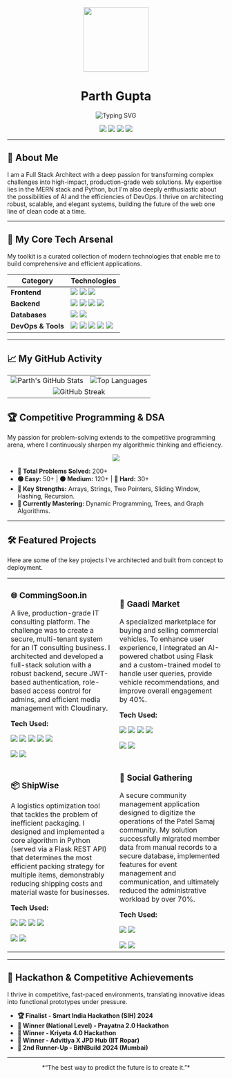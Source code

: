 <div align="center">
  <img src="https://media.giphy.com/media/v1.Y2lkPTc5MGI3NjExdGNpdWFxZTF3OXN4dG1scjVjM2ZzZWNpZGRlMWd6dzhqYWN4ZDNocCZlcD12aV9pbnRlcm5hbF9naWZfYnlfaWQmY3Q9Zw/qgQUggACpCjo6iMm2j/giphy.gif" width="150">
  
  # **Parth Gupta**
  
  <p>
    <img alt="Typing SVG" src="https://readme-typing-svg.herokuapp.com?font=Fira+Code&size=20&pause=1000&color=00FFFF&center=true&width=435&lines=Full+Stack+Architect;MERN+%26+Python+Specialist;AI+%26+DevOps+Enthusiast;Building+the+Future+of+the+Web" />
  </p>

  <p>
    <a href="https://www.linkedin.com/in/parth-guptaji/"><img src="https://img.shields.io/badge/LinkedIn-%230077B5.svg?style=for-the-badge&logo=linkedin&logoColor=white"></a>
    <a href="https://github.com/ParthGupta84616"><img src="https://img.shields.io/badge/GitHub-181717?style=for-the-badge&logo=github&logoColor=white"></a>
    <a href="https://parthgupta.me"><img src="https://img.shields.io/badge/Portfolio-000000?style=for-the-badge&logo=vercel&logoColor=white"></a>
    <a href="mailto:parthguptaji20@gmail.com"><img src="https://img.shields.io/badge/Gmail-%23D14836.svg?style=for-the-badge&logo=gmail&logoColor=white"></a>
  </p>
</div>

---

## 🤖 **About Me**

I am a Full Stack Architect with a deep passion for transforming complex challenges into high-impact, production-grade web solutions. My expertise lies in the MERN stack and Python, but I'm also deeply enthusiastic about the possibilities of AI and the efficiencies of DevOps. I thrive on architecting robust, scalable, and elegant systems, building the future of the web one line of clean code at a time.

---

## 🚀 **My Core Tech Arsenal**

My toolkit is a curated collection of modern technologies that enable me to build comprehensive and efficient applications.

| Category          | Technologies                                                                                                                                                                                                                                                                                        |
| ----------------- | --------------------------------------------------------------------------------------------------------------------------------------------------------------------------------------------------------------------------------------------------------------------------------------------------- |
| **Frontend** | <img src="https://img.shields.io/badge/React-20232A?style=for-the-badge&logo=react&logoColor=61DAFB" /> <img src="https://img.shields.io/badge/JavaScript-F7DF1E?style=for-the-badge&logo=javascript&logoColor=black" /> <img src="https://img.shields.io/badge/Tailwind_CSS-38B2AC?style=for-the-badge&logo=tailwind-css&logoColor=white" /> |
| **Backend** | <img src="https://img.shields.io/badge/Node.js-339933?style=for-the-badge&logo=node.js&logoColor=white" /> <img src="https://img.shields.io/badge/Express-000000?style=for-the-badge&logo=express&logoColor=white" /> <img src="https://img.shields.io/badge/Python-3776AB?style=for-the-badge&logo=python&logoColor=white" /> <img src="https://img.shields.io/badge/Flask-000000?style=for-the-badge&logo=flask&logoColor=white" /> |
| **Databases** | <img src="https://img.shields.io/badge/MongoDB-47A248?style=for-the-badge&logo=mongodb&logoColor=white" /> <img src="https://img.shields.io/badge/MySQL-4479A1?style=for-the-badge&logo=mysql&logoColor=white" />                                                                                             |
| **DevOps & Tools**| <img src="https://img.shields.io/badge/Docker-2496ED?style=for-the-badge&logo=docker&logoColor=white" /> <img src="https://img.shields.io/badge/Nginx-009639?style=for-the-badge&logo=nginx&logoColor=white" /> <img src="https://img.shields.io/badge/Git-F05032?style=for-the-badge&logo=git&logoColor=white" /> <img src="https://img.shields.io/badge/Postman-FF6C37?style=for-the-badge&logo=postman&logoColor=white" /> <img src="https://img.shields.io/badge/Cloudinary-3448C5?style=for-the-badge&logo=cloudinary&logoColor=white" /> |

---

## 📈 **My GitHub Activity**

<div align="center">
  <table>
    <tr>
      <td><img src="https://github-readme-stats.vercel.app/api?username=ParthGupta84616&show_icons=true&theme=dracula&hide_border=true&count_private=true" alt="Parth's GitHub Stats" /></td>
      <td><img src="https://github-readme-stats.vercel.app/api/top-langs/?username=ParthGupta84616&layout=compact&theme=dracula&hide_border=true" alt="Top Languages" /></td>
    </tr>
    <tr align="center" width="100%">
      <td colspan="3"><img src="https://github-readme-streak-stats.herokuapp.com/?user=ParthGupta84616&theme=dracula&hide_border=true" alt="GitHub Streak" /></td>
    </tr>
  </table>
</div>

## 🏆 **Competitive Programming & DSA**

My passion for problem-solving extends to the competitive programming arena, where I continuously sharpen my algorithmic thinking and efficiency.

<div align="center">
  <a href="https://leetcode.com/u/parthgupta_2003/">
    <img src="https://img.shields.io/badge/LeetCode-parthgupta_2003-FFA116?style=for-the-badge&logo=leetcode&logoColor=black" />
  </a>
</div>

- **🧠 Total Problems Solved:** 200+
- **🟢 Easy:** 50+ | **🟠 Medium:** 120+ | **🔴 Hard:** 30+
- **🔧 Key Strengths:** Arrays, Strings, Two Pointers, Sliding Window, Hashing, Recursion.
- **🌱 Currently Mastering:** Dynamic Programming, Trees, and Graph Algorithms.

---

## 🛠️ **Featured Projects**

Here are some of the key projects I've architected and built from concept to deployment.

<table>
  <tr>
    <td width="50%">
      <h3>🌐 CommingSoon.in</h3>
      <p>A live, production-grade IT consulting platform. The challenge was to create a secure, multi-tenant system for an IT consulting business. I architected and developed a full-stack solution with a robust backend, secure JWT-based authentication, role-based access control for admins, and efficient media management with Cloudinary.</p>
      <strong>Tech Used:</strong>
      <p>
        <img src="https://img.shields.io/badge/-React-20232A?style=flat&logo=react&logoColor=61DAFB" />
        <img src="https://img.shields.io/badge/-Node.js-339933?style=flat&logo=node.js&logoColor=white" />
        <img src="https://img.shields.io/badge/-MongoDB-47A248?style=flat&logo=mongodb&logoColor=white" />
        <img src="https://img.shields.io/badge/-Nginx-009639?style=flat&logo=nginx&logoColor=white" />
        <img src="https://img.shields.io/badge/-JWT-000000?style=flat&logo=jsonwebtokens&logoColor=white" />
      </p>
      <a href="https://github.com/ParthGupta84616/Alertcode.in"><img src="https://img.shields.io/badge/--181717?style=flat&logo=github&logoColor=white"></a>
      <a href="#"><img src="https://img.shields.io/badge/-Live_Demo-brightgreen?style=flat"></a>
    </td>
    <td width="50%">
      <h3>🚚 Gaadi Market</h3>
      <p>A specialized marketplace for buying and selling commercial vehicles. To enhance user experience, I integrated an AI-powered chatbot using Flask and a custom-trained model to handle user queries, provide vehicle recommendations, and improve overall engagement by 40%.</p>
      <strong>Tech Used:</strong>
      <p>
        <img src="https://img.shields.io/badge/-React-20232A?style=flat&logo=react&logoColor=61DAFB" />
        <img src="https://img.shields.io/badge/-Flask-000000?style=flat&logo=flask&logoColor=white" />
        <img src="https://img.shields.io/badge/-MongoDB-47A248?style=flat&logo=mongodb&logoColor=white" />
        <img src="https://img.shields.io/badge/-AI-blueviolet?style=flat" />
      </p>
      <a href="https://github.com/ParthGupta84616/Gaadi-Market"><img src="https://img.shields.io/badge/--181717?style=flat&logo=github&logoColor=white"></a>
      <a href="#"><img src="https://img.shields.io/badge/-Live_Demo-brightgreen?style=flat"></a>
    </td>
  </tr>
  <tr>
    <td width="50%">
      <h3>📦 ShipWise</h3>
      <p>A logistics optimization tool that tackles the problem of inefficient packaging. I designed and implemented a core algorithm in Python (served via a Flask REST API) that determines the most efficient packing strategy for multiple items, demonstrably reducing shipping costs and material waste for businesses.</p>
      <strong>Tech Used:</strong>
      <p>
        <img src="https://img.shields.io/badge/-React-20232A?style=flat&logo=react&logoColor=61DAFB" />
        <img src="https://img.shields.io/badge/-Flask-000000?style=flat&logo=flask&logoColor=white" />
        <img src="https://img.shields.io/badge/-MongoDB-47A248?style=flat&logo=mongodb&logoColor=white" />
        <img src="https://img.shields.io/badge/-REST_API-orange?style=flat" />
      </p>
      <a href="https://github.com/ParthGupta84616/ShipWise"><img src="https://img.shields.io/badge/--181717?style=flat&logo=github&logoColor=white"></a>
      <a href="#"><img src="https://img.shields.io/badge/-Live_Demo-brightgreen?style=flat"></a>
    </td>
    <td width="50%">
      <h3>👥 Social Gathering</h3>
      <p>A secure community management application designed to digitize the operations of the Patel Samaj community. My solution successfully migrated member data from manual records to a secure database, implemented features for event management and communication, and ultimately reduced the administrative workload by over 70%.</p>
      <strong>Tech Used:</strong>
      <p>
        <img src="https://img.shields.io/badge/-React-20232A?style=flat&logo=react&logoColor=61DAFB" />
        <img src="https://img.shields.io/badge/-Flask-000000?style=flat&logo=flask&logoColor=white" />
      </p>
      <a href="https://github.com/ParthGupta84616/Social-Gathering"><img src="https://img.shields.io/badge/--181717?style=flat&logo=github&logoColor=white"></a>
      <a href="#"><img src="https://img.shields.io/badge/-Live_Demo-brightgreen?style=flat"></a>
    </td>
  </tr>
</table>

---

## 🏅 **Hackathon & Competitive Achievements**

I thrive in competitive, fast-paced environments, translating innovative ideas into functional prototypes under pressure.

- **🏆 Finalist - Smart India Hackathon (SIH) 2024**
- **🥇 Winner (National Level) - Prayatna 2.0 Hackathon**
- **🥇 Winner - Kriyeta 4.0 Hackathon**
- **🥇 Winner - Advitiya X JPD Hub (IIT Ropar)**
- **🥉 2nd Runner-Up - BitNBuild 2024 (Mumbai)**

---

<div align="center">
  *“The best way to predict the future is to create it.”*
</div>
